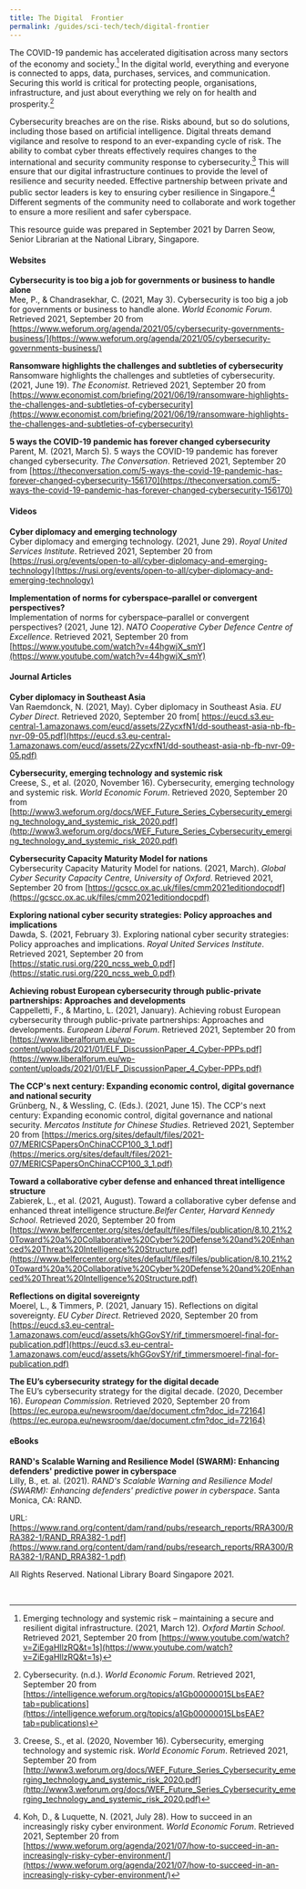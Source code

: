 ```yaml
---
title: The Digital  Frontier
permalink: /guides/sci-tech/tech/digital-frontier
---
```



The COVID-19 pandemic has accelerated digitisation across many sectors of the economy and society.[^1] In the digital world, everything and everyone is connected to apps, data, purchases, services, and communication. Securing this world is critical for protecting people, organisations, infrastructure, and just about everything we rely on for health and prosperity.[^2]  

Cybersecurity breaches are on the rise. Risks abound, but so do solutions, including those based on artificial intelligence. Digital threats demand vigilance and resolve to respond to an ever-expanding cycle of risk. The ability to combat cyber threats effectively requires changes to the international and security community response to cybersecurity.[^3] This will ensure that our digital infrastructure continues to provide the level of resilience and security needed. Effective partnership between private and public sector leaders is key to ensuring cyber resilience in Singapore.[^4] Different segments of the community need to collaborate and work together to ensure a more resilient and safer cyberspace.

This resource guide was prepared in September 2021 by Darren Seow, Senior Librarian at the National Library, Singapore.



#### Websites

**Cybersecurity is too big a job for governments or business to handle alone**<br>
Mee, P., & Chandrasekhar, C. (2021, May 3). Cybersecurity is too big a job for governments or business to handle alone. *World Economic Forum*. Retrieved 2021, September 20 from [https://www.weforum.org/agenda/2021/05/cybersecurity-governments-business/](https://www.weforum.org/agenda/2021/05/cybersecurity-governments-business/) 


**Ransomware highlights the challenges and subtleties of cybersecurity**<br>
Ransomware highlights the challenges and subtleties of cybersecurity. (2021, June 19). *The Economist*. Retrieved 2021, September 20 from [https://www.economist.com/briefing/2021/06/19/ransomware-highlights-the-challenges-and-subtleties-of-cybersecurity](https://www.economist.com/briefing/2021/06/19/ransomware-highlights-the-challenges-and-subtleties-of-cybersecurity)


**5 ways the COVID-19 pandemic has forever changed cybersecurity**<br>
Parent, M. (2021, March 5). 5 ways the COVID-19 pandemic has forever changed cybersecurity. *The Conversation*. Retrieved 2021, September 20 from [https://theconversation.com/5-ways-the-covid-19-pandemic-has-forever-changed-cybersecurity-156170](https://theconversation.com/5-ways-the-covid-19-pandemic-has-forever-changed-cybersecurity-156170)


#### Videos

**Cyber diplomacy and emerging technology**<br>
Cyber diplomacy and emerging technology. (2021, June 29). *Royal United Services Institute*. Retrieved 2021, September 20 from [https://rusi.org/events/open-to-all/cyber-diplomacy-and-emerging-technology](https://rusi.org/events/open-to-all/cyber-diplomacy-and-emerging-technology)


**Implementation of norms for cyberspace–parallel or convergent perspectives?**<br>
Implementation of norms for cyberspace–parallel or convergent perspectives? (2021, June 12). *NATO Cooperative Cyber Defence Centre of Excellence*. Retrieved 2021, September 20 from [https://www.youtube.com/watch?v=44hgwjX_smY](https://www.youtube.com/watch?v=44hgwjX_smY)

#### Journal Articles

**Cyber diplomacy in Southeast Asia**<br>
Van Raemdonck, N. (2021, May). Cyber diplomacy in Southeast Asia. *EU Cyber Direct*. Retrieved 2020, September 20 from[ https://eucd.s3.eu-central-1.amazonaws.com/eucd/assets/2ZycxfN1/dd-southeast-asia-nb-fb-nvr-09-05.pdf](https://eucd.s3.eu-central-1.amazonaws.com/eucd/assets/2ZycxfN1/dd-southeast-asia-nb-fb-nvr-09-05.pdf)


**Cybersecurity, emerging technology and systemic risk**<br>
Creese, S., et al. (2020, November 16). Cybersecurity, emerging technology and systemic risk. *World Economic Forum*. Retrieved 2020, September 20 from [http://www3.weforum.org/docs/WEF_Future_Series_Cybersecurity_emerging_technology_and_systemic_risk_2020.pdf](http://www3.weforum.org/docs/WEF_Future_Series_Cybersecurity_emerging_technology_and_systemic_risk_2020.pdf)


**Cybersecurity Capacity Maturity Model for nations**<br>
Cybersecurity Capacity Maturity Model for nations. (2021, March). *Global Cyber Security Capacity Centre, University of Oxford*. Retrieved 2021, September 20 from [https://gcscc.ox.ac.uk/files/cmm2021editiondocpdf](https://gcscc.ox.ac.uk/files/cmm2021editiondocpdf)

**Exploring national cyber security strategies: Policy approaches and implications**<br>
Dawda, S. (2021, February 3). Exploring national cyber security strategies: Policy approaches and implications. *Royal United Services Institute*. Retrieved 2021, September 20 from [https://static.rusi.org/220_ncss_web_0.pdf](https://static.rusi.org/220_ncss_web_0.pdf)


**Achieving robust European cybersecurity through public-private partnerships: Approaches and developments** <br> 
Cappelletti, F., & Martino, L. (2021, January). Achieving robust European cybersecurity through public-private partnerships: Approaches and developments. *European Liberal Forum*. Retrieved 2021, September 20 from [https://www.liberalforum.eu/wp-content/uploads/2021/01/ELF_DiscussionPaper_4_Cyber-PPPs.pdf](https://www.liberalforum.eu/wp-content/uploads/2021/01/ELF_DiscussionPaper_4_Cyber-PPPs.pdf)

**The CCP's next century: Expanding economic control, digital governance and national security**<br>
Grünberg, N., & Wessling, C. (Eds.). (2021, June 15). The CCP's next century: Expanding economic control, digital governance and national security. *Mercatos Institute for Chinese Studies*. Retrieved 2021, September 20 from [https://merics.org/sites/default/files/2021-07/MERICSPapersOnChinaCCP100_3_1.pdf](https://merics.org/sites/default/files/2021-07/MERICSPapersOnChinaCCP100_3_1.pdf)

**Toward a collaborative cyber defense and enhanced threat intelligence structure**<br>
Zabierek, L., et al. (2021, August). Toward a collaborative cyber defense and enhanced threat intelligence structure.*Belfer Center, Harvard Kennedy School*. Retrieved 2020, September 20 from [https://www.belfercenter.org/sites/default/files/files/publication/8.10.21%20Toward%20a%20Collaborative%20Cyber%20Defense%20and%20Enhanced%20Threat%20Intelligence%20Structure.pdf](https://www.belfercenter.org/sites/default/files/files/publication/8.10.21%20Toward%20a%20Collaborative%20Cyber%20Defense%20and%20Enhanced%20Threat%20Intelligence%20Structure.pdf)


**Reflections on digital sovereignty**<br> 
Moerel, L., & Timmers, P. (2021, January 15). Reflections on digital sovereignty. *EU Cyber Direct*. Retrieved 2020, September 20 from [https://eucd.s3.eu-central-1.amazonaws.com/eucd/assets/khGGovSY/rif_timmersmoerel-final-for-publication.pdf](https://eucd.s3.eu-central-1.amazonaws.com/eucd/assets/khGGovSY/rif_timmersmoerel-final-for-publication.pdf)


**The EU’s cybersecurity strategy for the digital decade**<br>
The EU’s cybersecurity strategy for the digital decade. (2020, December 16). *European Commission*. Retrieved 2020, September 20 from  [https://ec.europa.eu/newsroom/dae/document.cfm?doc_id=72164](https://ec.europa.eu/newsroom/dae/document.cfm?doc_id=72164)


#### eBooks

**RAND's Scalable Warning and Resilience Model (SWARM): Enhancing defenders' predictive power in cyberspace**<br>
Lilly, B., et. al. (2021). *RAND's Scalable Warning and Resilience Model (SWARM): Enhancing defenders' predictive power in cyberspace*. Santa Monica, CA: RAND. 

URL: [https://www.rand.org/content/dam/rand/pubs/research_reports/RRA300/RRA382-1/RAND_RRA382-1.pdf](https://www.rand.org/content/dam/rand/pubs/research_reports/RRA300/RRA382-1/RAND_RRA382-1.pdf)



All Rights Reserved. National Library Board Singapore 2021.

<br>


[^1]:Emerging technology and systemic risk – maintaining a secure and resilient digital infrastructure. (2021, March 12). *Oxford Martin School*. Retrieved 2021, September 20 from [https://www.youtube.com/watch?v=ZiEgaHllzRQ&t=1s](https://www.youtube.com/watch?v=ZiEgaHllzRQ&t=1s)


[^2]:Cybersecurity. (n.d.). *World Economic Forum*. Retrieved 2021, September 20 from [https://intelligence.weforum.org/topics/a1Gb00000015LbsEAE?tab=publications](https://intelligence.weforum.org/topics/a1Gb00000015LbsEAE?tab=publications)


[^3]:Creese, S., et al. (2020, November 16). Cybersecurity, emerging technology and systemic risk. *World Economic Forum*. Retrieved 2021, September 20 from [http://www3.weforum.org/docs/WEF_Future_Series_Cybersecurity_emerging_technology_and_systemic_risk_2020.pdf](http://www3.weforum.org/docs/WEF_Future_Series_Cybersecurity_emerging_technology_and_systemic_risk_2020.pdf)


[^4]:Koh, D., & Luquette, N. (2021, July 28). How to succeed in an increasingly risky cyber environment. *World Economic Forum*. Retrieved 2021, September 20 from [https://www.weforum.org/agenda/2021/07/how-to-succeed-in-an-increasingly-risky-cyber-environment/](https://www.weforum.org/agenda/2021/07/how-to-succeed-in-an-increasingly-risky-cyber-environment/)